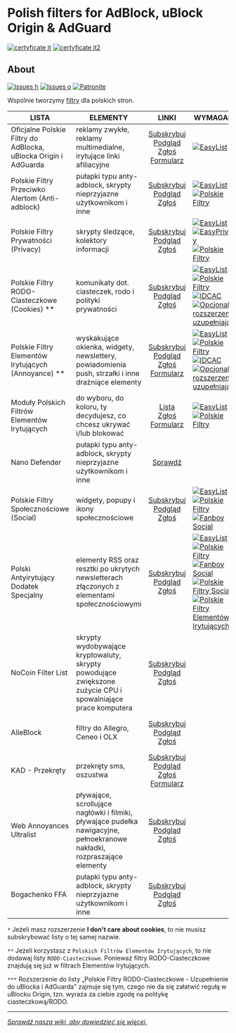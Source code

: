 
# Polish filters for AdBlock, uBlock Origin & AdGuard
[![certyficate it](https://www.certyficate.it/wp-content/uploads/2014/05/logo_ciemne-tło-jasne-litery.png)](https://www.certyficate.it)
[![certyficate it2](https://www.certyficate.it/adblock/dotate.jpg)](https://paypal.me/pools/c/87zNJ8OJ3I)

## About
<!-- [![Issues %](https://isitmaintained.com/badge/open/MajkiIT/polish-ads-filter.svg)](https://github.com/MajkiIT/polish-ads-filter/issues) -->
[![Issues h](https://isitmaintained.com/badge/resolution/MajkiIT/polish-ads-filter.svg)](https://github.com/MajkiIT/polish-ads-filter/issues)
[![Issues o](https://img.shields.io/github/issues/MajkiIT/polish-ads-filter.svg?colorB=1caf92)](https://github.com/MajkiIT/polish-ads-filter/issues)
[![Patronite](https://img.shields.io/website-donate-down-green-red/https/patronite.pl/polskiefiltry.svg?label=Patronite&colorB=1caf92)](https://patronite.pl/polskiefiltry)

Wspólnie tworzymy [filtry](https://www.certyficate.it/adblock/) dla polskich stron.

**LISTA** | **ELEMENTY** | **LINKI** | **WYMAGANE** | **ZGODNOŚĆ** |
--- | --- | :---: | --- | :---:
Oficjalne Polskie Filtry do AdBlocka, uBlocka Origin i AdGuarda | reklamy zwykłe, reklamy multimedialne, irytujące linki afiliacyjne | [Subskrybuj][Polskie Filtry Subscribe] </br> [Podgląd][Polskie Filtry Podgląd] </br>[Zgłoś](https://github.com/MajkiIT/polish-ads-filter/issues) [Formularz](https://www.certyficate.it/kontakt/)| [![EasyList][EasyList]](https://easylist.to/easylist/easylist.txt) | ![uBO][uBO] ![AG][AG] ![ADB][ADB] ![ABP][ABP] ![NANO][NANO]
Polskie Filtry Przeciwko Alertom (Anti-adblock) | pułapki typu anty-adblock, skrypty nieprzyjazne użytkownikom i inne | [Subskrybuj][Polskie Filtry Przeciwko Alertom Subscribe] </br> [Podgląd][Polskie Filtry Przeciwko Alertom Podgląd] </br> [Zgłoś](https://github.com/olegwukr/polish-privacy-filters/issues) | [![EasyList][EasyList]](https://easylist.to/easylist/easylist.txt) [![Polskie Filtry][Polskie Filtry]](https://raw.githubusercontent.com/MajkiIT/polish-ads-filter/master/polish-adblock-filters/adblock.txt) | ![uBO][uBO] ![AG][AG] ![ADB][ADB] ![ABP][ABP] ![NANO][NANO]
Polskie Filtry Prywatności (Privacy) | skrypty śledzące, kolektory informacji | [Subskrybuj][Polskie Filtry Prywatności Subscribe] </br> [Podgląd][Polskie Filtry Prywatności Podgląd] </br> [Zgłoś](https://github.com/olegwukr/polish-privacy-filters/issues) | [![EasyList][EasyList]](https://easylist.to/easylist/easylist.txt) [![EasyPrivacy][EasyPrivacy]](https://easylist.to/easylist/easyprivacy.txt) [![Polskie Filtry][Polskie Filtry]](https://raw.githubusercontent.com/MajkiIT/polish-ads-filter/master/polish-adblock-filters/adblock.txt) | ![uBO][uBO] ![AG][AG] ![ADB][ADB] ![ABP][ABP] ![NANO][NANO]
Polskie Filtry RODO-Ciasteczkowe (Cookies) ** | komunikaty dot. ciasteczek, rodo i polityki prywatności | [Subskrybuj][Polskie Filtry RODO-Ciasteczkowe Subscribe] </br> [Podgląd][Polskie Filtry RODO-Ciasteczkowe Podgląd] </br> [Zgłoś](https://github.com/MajkiIT/polish-ads-filter/issues) | [![EasyList][EasyList]](https://easylist.to/easylist/easylist.txt) [![Polskie Filtry][Polskie Filtry]](https://raw.githubusercontent.com/MajkiIT/polish-ads-filter/master/polish-adblock-filters/adblock.txt)[![IDCAC][IDCAC]](https://www.i-dont-care-about-cookies.eu/abp/) [![Opcjonalne rozszerzenie uzupełniające][Opcjonalne rozszerzenie uzupełniające]](https://github.com/PolishFiltersTeam/PolishCookieConsent#jak-zainstalowa%C4%87) | ![uBO][uBO] ![AG][AG] ![ADB][ADB] ![ABP][ABP] ![NANO][NANO]
Polskie Filtry Elementów Irytujących (Annoyance) ** | wyskakujące okienka, widgety, newslettery, powiadomienia push, strzałki i inne drażniące elementy | [Subskrybuj][Polskie Filtry EI Subscribe] </br> [Podgląd][Polskie Filtry EI Podgląd] </br> [Zgłoś](https://github.com/PolishFiltersTeam/PolishAnnoyanceFilters/issues) [Formularz](https://polishannoyancefilters.netlify.com/issues) | [![EasyList][EasyList]](https://easylist.to/easylist/easylist.txt) [![Polskie Filtry][Polskie filtry]](https://raw.githubusercontent.com/MajkiIT/polish-ads-filter/master/polish-adblock-filters/adblock.txt) [![IDCAC][IDCAC]](https://www.i-dont-care-about-cookies.eu/abp/) [![Opcjonalne rozszerzenie uzupełniające][Opcjonalne rozszerzenie uzupełniające]](https://github.com/PolishFiltersTeam/PolishCookieConsent#jak-zainstalowa%C4%87)| ![uBO][uBO] ![AG][AG] ![ADB][ADB] ![ABP][ABP] ![NANO][NANO]
Moduły Polskich Filtrów Elementów Irytujących | do wyboru, do koloru, ty decydujesz, co chcesz ukrywać i/lub blokować | [Lista](https://polishannoyancefilters.netlify.com/modules) </br> [Zgłoś](https://github.com/PolishFiltersTeam/PolishAnnoyanceFilters/issues) </br>[Formularz](https://polishannoyancefilters.netlify.com/issues) | [![EasyList][EasyList]](https://easylist.to/easylist/easylist.txt) [![Polskie Filtry][Polskie filtry]](https://raw.githubusercontent.com/MajkiIT/polish-ads-filter/master/polish-adblock-filters/adblock.txt) | ![uBO][uBO] ![AG][AG] ![ADB][ADB] ![ABP][ABP] ![NANO][NANO]
Nano Defender | pułapki typu anty-adblock, skrypty nieprzyjazne użytkownikom i inne | [Sprawdź](https://github.com/MajkiIT/polish-ads-filter/wiki/Jak-zainstalowa%C4%87-Nano-Defender-na-Firefoksie,-Waterfoksie,-(Chr)Operze-albo-Chrome%3F) | | ![uBO][uBO] ![NANO][NANO]
Polskie Filtry Społecznościowe (Social) | widgety, popupy i ikony społecznościowe | [Subskrybuj][Polskie Filtry Społecznościowe Subscribe] </br> [Podgląd][Polskie Filtry Społecznościowe Podgląd] </br>[Zgłoś](https://github.com/MajkiIT/polish-ads-filter/issues) | [![EasyList][EasyList]](https://easylist.to/easylist/easylist.txt) [![Polskie Filtry][Polskie Filtry]](https://raw.githubusercontent.com/MajkiIT/polish-ads-filter/master/polish-adblock-filters/adblock.txt) [![Fanboy Social][Fanboy Social]](https://easylist-downloads.adblockplus.org/fanboy-social.txt) | ![uBO][uBO] ![AG][AG] ![ADB][ADB] ![ABP][ABP] ![NANO][NANO]
Polski Antyirytujący Dodatek Specjalny | elementy RSS oraz resztki po ukrytych newsletterach złączonych z elementami społecznościowymi | [Subskrybuj][Polski Antyirytujący Dodatek Specjalny Subscribe] </br> [Podgląd][Polski Antyirytujący Dodatek Specjalny Podgląd] </br> [Zgłoś](https://github.com/PolishFiltersTeam/PolishAntiAnnoyingSpecialSupplement/issues) | [![EasyList][EasyList]](https://easylist.to/easylist/easylist.txt) [![Polskie Filtry][Polskie Filtry]](https://raw.githubusercontent.com/MajkiIT/polish-ads-filter/master/polish-adblock-filters/adblock.txt) [![Fanboy Social][Fanboy Social]](https://easylist-downloads.adblockplus.org/fanboy-social.txt) [![Polskie Filtry Social][Polskie Filtry Social]](https://raw.githubusercontent.com/MajkiIT/polish-ads-filter/master/adblock_social_filters/adblock_social_list.txt) [![Polskie Filtry Elementów Irytujących][Polskie Filtry Elementów Irytujących]](https://raw.githubusercontent.com/PolishFiltersTeam/PolishAnnoyanceFilters/master/PPB.txt) | ![uBO][uBO] ![AG][AG] ![ADB][ADB] ![ABP][ABP] ![NANO][NANO]
NoCoin Filter List | skrypty wydobywające kryptowaluty, skrypty powodujące zwiększone zużycie CPU i spowalniające prace komputera | [Subskrybuj][NoCoin Filter List Subscribe] </br>[Podgląd][NoCoin Filter List Podgląd] </br> [Zgłoś](https://github.com/hoshsadiq/adblock-nocoin-list/issues) | | ![uBO][uBO] ![AG][AG] ![ADB][ADB] ![ABP][ABP] ![NANO][NANO]
AlleBlock | filtry do Allegro, Ceneo i OLX | [Subskrybuj][AlleBlock Subscribe] </br> [Podgląd][AlleBlock Podgląd] </br> [Zgłoś](https://github.com/maciejtarmas/AlleBlock/issues) | | ![uBO][uBO] ![AG][AG] ![ADB][ADB] ![ABP][ABP] ![NANO][NANO]
KAD - Przekręty | przekręty sms, oszustwa | [Subskrybuj][KAD - Przekręty Subscribe] </br>[Podgląd][KAD - Przekręty Podgląd] </br> [Zgłoś](https://github.com/PolishFiltersTeam/KAD/issues) </br>[Formularz](https://kadantiscam.netlify.com/#contact) | | ![uBO][uBO] ![AG][AG] ![ADB][ADB] ![ABP][ABP] ![NANO][NANO]
Web Annoyances Ultralist | pływające, scrollujące nagłówki i filmiki, pływające pudełka nawigacyjne, pełnoekranowe nakładki, rozpraszające elementy | [Subskrybuj][Web Annoyances Ultralist Subscribe] </br>[Podgląd][Web Annoyances Ultralist Podgląd] </br> [Zgłoś](https://github.com/yourduskquibbles/webannoyances/issues) | | ![uBO][uBO] ![AG][AG] ![NANO][NANO]
Bogachenko FFA | pułapki typu anty-adblock, skrypty nieprzyjazne użytkownikom i inne | [Subskrybuj][FFA Subscribe] </br>[Podgląd][FFA Podgląd] </br> [Zgłoś](https://github.com/bogachenko/fuckfuckadblock/issues) | | ![uBO][uBO] ![AG][AG] ![NANO][NANO]

`*` Jeżeli masz rozszerzenie **I don't care about cookies**, to nie musisz subskrybować listy o tej samej nazwie.

`**` Jeżeli korzystasz z `Polskich Filtrów Elementów Irytujących`, to nie dodawaj listy `RODO-Ciasteczkowe`. Ponieważ filtry RODO-Ciasteczkowe znajdują się już w filtrach Elementów Irytujących.

`***` Rozszerzenie do listy „Polskie Filtry RODO-Ciasteczkowe - Uzupełnienie do uBlocka i AdGuarda" zajmuje się tym, czego nie da się załatwić regułą w uBlocku Origin, tzn. wyraża za ciebie zgodę na politykę ciasteczkową/RODO.

------

[*Sprawdź naszą wiki, aby dowiedzieć się więcej.*](https://github.com/MajkiIT/polish-ads-filter/wiki)

[Polskie Filtry Subscribe]: https://subscribe.adblockplus.org/?location=https://raw.githubusercontent.com/MajkiIT/polish-ads-filter/master/polish-adblock-filters/adblock.txt&title=Official%20Polish%20filters%20for%20AdBlock,%20uBlock%20Origin%20and%20AdGuard
[Polskie Filtry Przeciwko Alertom Subscribe]: https://subscribe.adblockplus.org/?location=https://raw.githubusercontent.com/olegwukr/polish-privacy-filters/master/anti-adblock.txt&title=Polskie%20Filtry%20Przeciwko%20Alertom
[Polskie Filtry Prywatności Subscribe]: https://subscribe.adblockplus.org/?location=https://raw.githubusercontent.com/olegwukr/polish-privacy-filters/master/adblock.txt&title=Polskie%20Filtry%20Prywatności
[Polskie Filtry RODO-Ciasteczkowe Subscribe]: https://subscribe.adblockplus.org/?location=https://raw.githubusercontent.com/MajkiIT/polish-ads-filter/master/cookies_filters/adblock_cookies.txt&title=Polskie%20Filtry%20RODO-Ciasteczkowe
[Polskie Filtry EI Subscribe]: https://subscribe.adblockplus.org/?location=https://raw.githubusercontent.com/PolishFiltersTeam/PolishAnnoyanceFilters/master/PPB.txt&title=Polskie%20Filtry%20Elementów%20Irytujących
[Polskie Filtry Społecznościowe Subscribe]: https://subscribe.adblockplus.org/?location=https://raw.githubusercontent.com/MajkiIT/polish-ads-filter/master/adblock_social_filters/adblock_social_list.txt&title=Polskie%20Filtry%20Społecznościowe
[Polski Antyirytujący Dodatek Specjalny Subscribe]: https://subscribe.adblockplus.org/?location=https://raw.githubusercontent.com/PolishFiltersTeam/PolishAntiAnnoyingSpecialSupplement/master/polish_rss_filters.txt&title=Polski%20Antyirytujący%20Dodatek%20Specjalny
[NoCoin Filter List Subscribe]: https://subscribe.adblockplus.org/?location=https://raw.githubusercontent.com/hoshsadiq/adblock-nocoin-list/master/nocoin.txt&title=NoCoin%20Filter%20List
[AlleBlock Subscribe]: https://subscribe.adblockplus.org/?location=https://alleblock.pl/alleblock/alleblock.txt&title=AlleBlock
[KAD - Przekręty Subscribe]: https://subscribe.adblockplus.org/?location=https://raw.githubusercontent.com/PolishFiltersTeam/KAD/master/KAD.txt&title=KAD%20-%20Przekręty
[Web Annoyances Ultralist Subscribe]: https://subscribe.adblockplus.org/?location=https://cdn.jsdelivr.net/gh/yourduskquibbles/webannoyances/ultralist.txt&title=Web%20Annoyances%20Ultralist
[FFA Subscribe]: https://subscribe.adblockplus.org/?location=https://cdn.jsdelivr.net/gh/bogachenko/fuckfuckadblock/fuckfuckadblock.txt&title=Bogachenko%20FFA

[Polskie Filtry Podgląd]: https://raw.githubusercontent.com/MajkiIT/polish-ads-filter/master/polish-adblock-filters/adblock.txt
[Polskie Filtry Przeciwko Alertom Podgląd]: https://raw.githubusercontent.com/olegwukr/polish-privacy-filters/master/anti-adblock.txt
[Polskie Filtry Prywatności Podgląd]: https://raw.githubusercontent.com/olegwukr/polish-privacy-filters/master/adblock.txt
[Polskie Filtry RODO-Ciasteczkowe Podgląd]: https://raw.githubusercontent.com/MajkiIT/polish-ads-filter/master/cookies_filters/adblock_cookies.txt
[Polskie Filtry EI Podgląd]: https://raw.githubusercontent.com/PolishFiltersTeam/PolishAnnoyanceFilters/master/PPB.txt
[Polskie Filtry Społecznościowe Podgląd]: https://raw.githubusercontent.com/MajkiIT/polish-ads-filter/master/adblock_social_filters/adblock_social_list.txt
[Polski Antyirytujący Dodatek Specjalny Podgląd]: https://raw.githubusercontent.com/PolishFiltersTeam/PolishAntiAnnoyingSpecialSupplement/master/polish_rss_filters.txt
[NoCoin Filter List Podgląd]: https://raw.githubusercontent.com/hoshsadiq/adblock-nocoin-list/master/nocoin.txt
[AlleBlock Podgląd]: https://alleblock.pl/alleblock/alleblock.txt
[KAD - Przekręty Podgląd]: https://raw.githubusercontent.com/PolishFiltersTeam/KAD/master/KAD.txt
[Web Annoyances Ultralist Podgląd]: https://raw.githubusercontent.com/yourduskquibbles/webannoyances/master/ultralist.txt
[FFA Podgląd]: https://raw.githubusercontent.com/bogachenko/fuckfuckadblock/master/fuckfuckadblock.txt

[EasyList]: https://img.shields.io/badge/INT-EasyList-brightgreen.svg
[EasyPrivacy]: https://img.shields.io/badge/INT-EasyPrivacy-green.svg
[Polskie filtry]: https://img.shields.io/badge/POL-Polskie%20Filtry-red.svg
[IDCAC]: https://img.shields.io/badge/INT-IDCAC%20*-green
[Opcjonalne rozszerzenie uzupełniające]: https://img.shields.io/badge/POL-Ciasteczkowa%20Zgoda%20***-blue.svg
[Polskie Filtry Cookies]: https://img.shields.io/badge/POL-Polskie%20Filtry%20Cookies-orange.svg
[Fanboy Social]: https://img.shields.io/badge/INT-Fanboy%20Social-blue.svg
[Polskie Filtry Social]: https://img.shields.io/badge/POL-Polskie%20Filtry%20Social-0066FF.svg
[Polskie Filtry Elementów Irytujących]: https://img.shields.io/badge/POL-Polskie%20Filtry%20Annoyance-yellow.svg

[uBO]: https://www.certyficate.it/adblock/ublock.png
[AG]: https://www.certyficate.it/adblock/adguard_new.png
[ADB]: https://www.certyficate.it/adblock/adblock.png
[ABP]: https://www.certyficate.it/adblock/adblock_plus.png
[NANO]: https://www.certyficate.it/adblock/nano.png
